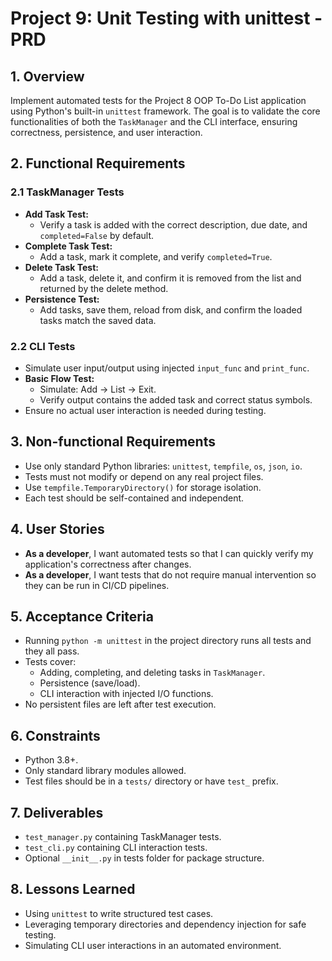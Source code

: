 
# Project 9: Unit Testing with unittest - PRD

## 1. Overview
Implement automated tests for the Project 8 OOP To-Do List application using Python's built-in `unittest` framework. The goal is to validate the core functionalities of both the `TaskManager` and the CLI interface, ensuring correctness, persistence, and user interaction.

## 2. Functional Requirements
### 2.1 TaskManager Tests
- **Add Task Test:**
  - Verify a task is added with the correct description, due date, and `completed=False` by default.
- **Complete Task Test:**
  - Add a task, mark it complete, and verify `completed=True`.
- **Delete Task Test:**
  - Add a task, delete it, and confirm it is removed from the list and returned by the delete method.
- **Persistence Test:**
  - Add tasks, save them, reload from disk, and confirm the loaded tasks match the saved data.

### 2.2 CLI Tests
- Simulate user input/output using injected `input_func` and `print_func`.
- **Basic Flow Test:**
  - Simulate: Add → List → Exit.
  - Verify output contains the added task and correct status symbols.
- Ensure no actual user interaction is needed during testing.

## 3. Non-functional Requirements
- Use only standard Python libraries: `unittest`, `tempfile`, `os`, `json`, `io`.
- Tests must not modify or depend on any real project files.
- Use `tempfile.TemporaryDirectory()` for storage isolation.
- Each test should be self-contained and independent.

## 4. User Stories
- **As a developer**, I want automated tests so that I can quickly verify my application's correctness after changes.
- **As a developer**, I want tests that do not require manual intervention so they can be run in CI/CD pipelines.

## 5. Acceptance Criteria
- Running `python -m unittest` in the project directory runs all tests and they all pass.
- Tests cover:
  - Adding, completing, and deleting tasks in `TaskManager`.
  - Persistence (save/load).
  - CLI interaction with injected I/O functions.
- No persistent files are left after test execution.

## 6. Constraints
- Python 3.8+.
- Only standard library modules allowed.
- Test files should be in a `tests/` directory or have `test_` prefix.

## 7. Deliverables
- `test_manager.py` containing TaskManager tests.
- `test_cli.py` containing CLI interaction tests.
- Optional `__init__.py` in tests folder for package structure.

## 8. Lessons Learned
- Using `unittest` to write structured test cases.
- Leveraging temporary directories and dependency injection for safe testing.
- Simulating CLI user interactions in an automated environment.
